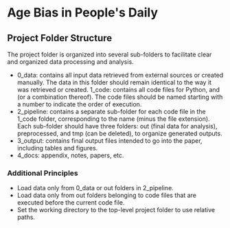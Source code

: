 # Age Bias in People's Daily

## Project Folder Structure
The project folder is organized into several sub-folders to facilitate clear and organized data processing and analysis.

- 0_data: contains all input data retrieved from external sources or created manually. The data in this folder should remain identical to the way it was retrieved or created.
1_code: contains all code files for Python, and (or a combination thereof). The code files should be named starting with a number to indicate the order of execution.
- 2_pipeline: contains a separate sub-folder for each code file in the 1_code folder, corresponding to the name (minus the file extension). Each sub-folder should have three folders: out (final data for analysis), preprocessed, and tmp (can be deleted), to organize generated outputs.
- 3_output: contains final output files intended to go into the paper, including tables and figures.
- 4_docs: appendix, notes, papers, etc.

### Additional Principles
- Load data only from 0_data or out folders in 2_pipeline. 
- Load data only from out folders belonging to code files that are executed before the current code file.
- Set the working directory to the top-level project folder to use relative paths.
